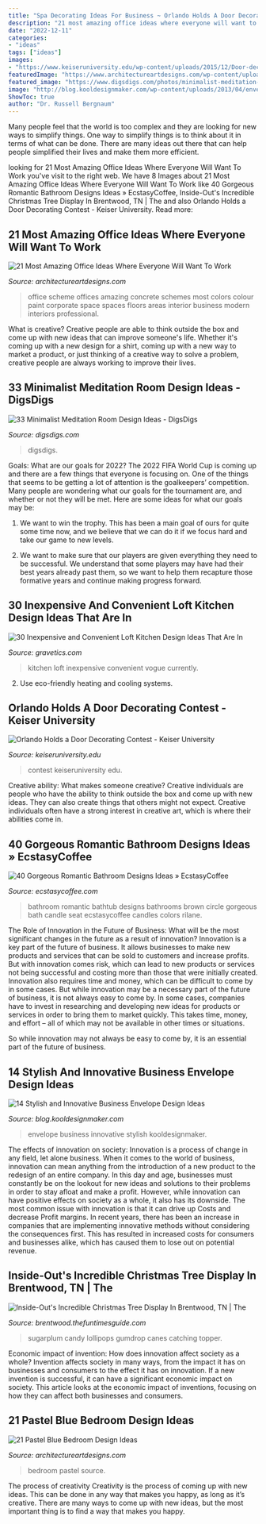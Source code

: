 ```yaml
---
title: "Spa Decorating Ideas For Business ~ Orlando Holds A Door Decorating Contest"
description: "21 most amazing office ideas where everyone will want to work"
date: "2022-12-11"
categories:
- "ideas"
tags: ["ideas"]
images:
- "https://www.keiseruniversity.edu/wp-content/uploads/2015/12/Door-decorating-contest-Dec.-2015-2-576x1024.jpg"
featuredImage: "https://www.architectureartdesigns.com/wp-content/uploads/2015/05/1811.jpg"
featured_image: "https://www.digsdigs.com/photos/minimalist-meditation-room-design-ideas-19.jpg"
image: "http://blog.kooldesignmaker.com/wp-content/uploads/2013/04/envelope-design-24.jpg"
ShowToc: true
author: "Dr. Russell Bergnaum"
---
```



Many people feel that the world is too complex and they are looking for new ways to simplify things. One way to simplify things is to think about it in terms of what can be done. There are many ideas out there that can help people simplified their lives and make them more efficient.

	

		
looking for 21 Most Amazing Office Ideas Where Everyone Will Want To Work you've visit to the right web. We have 8 Images about 21 Most Amazing Office Ideas Where Everyone Will Want To Work like 40 Gorgeous Romantic Bathroom Designs Ideas » EcstasyCoffee, Inside-Out&#039;s Incredible Christmas Tree Display In Brentwood, TN | The and also Orlando Holds a Door Decorating Contest - Keiser University. Read more:
		
    
## 21 Most Amazing Office Ideas Where Everyone Will Want To Work

<img loading=lazy src="https://www.architectureartdesigns.com/wp-content/uploads/2017/10/7-8-630x393.jpg" onerror="this.onerror=null;this.src='https://tse3.mm.bing.net/th?id=OIP.y6QgL_xHpB0kFZkBO94tOwHaEn&amp;pid=15.1';" alt="21 Most Amazing Office Ideas Where Everyone Will Want To Work">

_Source: architectureartdesigns.com_

>office scheme offices amazing concrete schemes most colors colour paint corporate space spaces floors areas interior business modern interiors professional. 

	

What is creative?
Creative people are able to think outside the box and come up with new ideas that can improve someone's life. Whether it's coming up with a new design for a shirt, coming up with a new way to market a product, or just thinking of a creative way to solve a problem, creative people are always working to improve their lives.

    
## 33 Minimalist Meditation Room Design Ideas - DigsDigs

<img loading=lazy src="https://www.digsdigs.com/photos/minimalist-meditation-room-design-ideas-19.jpg" onerror="this.onerror=null;this.src='https://tse3.mm.bing.net/th?id=OIP.VE6M-Woq8MgbMSOu9oPZEwAAAA&amp;pid=15.1';" alt="33 Minimalist Meditation Room Design Ideas - DigsDigs">

_Source: digsdigs.com_

>digsdigs. 

	

Goals: What are our goals for 2022?
The 2022 FIFA World Cup is coming up and there are a few things that everyone is focusing on. One of the things that seems to be getting a lot of attention is the goalkeepers’ competition. Many people are wondering what our goals for the tournament are, and whether or not they will be met. Here are some ideas for what our goals may be: 
1) We want to win the trophy. This has been a main goal of ours for quite some time now, and we believe that we can do it if we focus hard and take our game to new levels. 

2) We want to make sure that our players are given everything they need to be successful. We understand that some players may have had their best years already past them, so we want to help them recapture those formative years and continue making progress forward.

    
## 30 Inexpensive And Convenient Loft Kitchen Design Ideas That Are In

<img loading=lazy src="https://www.gravetics.com/wp-content/uploads/2017/09/Loft-Style-Kitchen-Design-Ideas.jpg" onerror="this.onerror=null;this.src='https://tse1.mm.bing.net/th?id=OIP.FhxSOSH1xDUufl0Tzd4YhQHaJ3&amp;pid=15.1';" alt="30 Inexpensive and Convenient Loft Kitchen Design Ideas That Are In">

_Source: gravetics.com_

>kitchen loft inexpensive convenient vogue currently. 

	

2. Use eco-friendly heating and cooling systems.

    
## Orlando Holds A Door Decorating Contest - Keiser University

<img loading=lazy src="https://www.keiseruniversity.edu/wp-content/uploads/2015/12/Door-decorating-contest-Dec.-2015-2-576x1024.jpg" onerror="this.onerror=null;this.src='https://tse2.mm.bing.net/th?id=OIP.DWkuhyzF0lxzU8My-SgPLgHaNK&amp;pid=15.1';" alt="Orlando Holds a Door Decorating Contest - Keiser University">

_Source: keiseruniversity.edu_

>contest keiseruniversity edu. 

	

Creative ability: What makes someone creative?
Creative individuals are people who have the ability to think outside the box and come up with new ideas. They can also create things that others might not expect. Creative individuals often have a strong interest in creative art, which is where their abilities come in.

    
## 40 Gorgeous Romantic Bathroom Designs Ideas » EcstasyCoffee

<img loading=lazy src="https://i2.wp.com/www.ecstasycoffee.com/wp-content/uploads/2016/10/Beautiful-Circle-Bathtub-with-Brown-Seat.jpg?resize=673%2C900" onerror="this.onerror=null;this.src='https://tse2.mm.bing.net/th?id=OIP.Pjlrg1Mk-c90_UL5xVT0vwHaJ5&amp;pid=15.1';" alt="40 Gorgeous Romantic Bathroom Designs Ideas » EcstasyCoffee">

_Source: ecstasycoffee.com_

>bathroom romantic bathtub designs bathrooms brown circle gorgeous bath candle seat ecstasycoffee candles colors rilane. 

	

The Role of Innovation in the Future of Business: What will be the most significant changes in the future as a result of innovation?
Innovation is a key part of the future of business. It allows businesses to make new products and services that can be sold to customers and increase profits. But with innovation comes risk, which can lead to new products or services not being successful and costing more than those that were initially created. Innovation also requires time and money, which can be difficult to come by in some cases.
But while innovation may be a necessary part of the future of business, it is not always easy to come by. In some cases, companies have to invest in researching and developing new ideas for products or services in order to bring them to market quickly. This takes time, money, and effort – all of which may not be available in other times or situations.

So while innovation may not always be easy to come by, it is an essential part of the future of business.

    
## 14 Stylish And Innovative Business Envelope Design Ideas

<img loading=lazy src="http://blog.kooldesignmaker.com/wp-content/uploads/2013/04/envelope-design-24.jpg" onerror="this.onerror=null;this.src='https://tse4.mm.bing.net/th?id=OIP.3yduyr5DBGGhrU-wQAEJsgHaDN&amp;pid=15.1';" alt="14 Stylish and Innovative Business Envelope Design Ideas">

_Source: blog.kooldesignmaker.com_

>envelope business innovative stylish kooldesignmaker. 

	

The effects of innovation on society:
Innovation is a process of change in any field, let alone business. When it comes to the world of business, innovation can mean anything from the introduction of a new product to the redesign of an entire company. In this day and age, businesses must constantly be on the lookout for new ideas and solutions to their problems in order to stay afloat and make a profit.
However, while innovation can have positive effects on society as a whole, it also has its downside. The most common issue with innovation is that it can drive up Costs and decrease Profit margins. In recent years, there has been an increase in companies that are implementing innovative methods without considering the consequences first. This has resulted in increased costs for consumers and businesses alike, which has caused them to lose out on potential revenue.

    
## Inside-Out&#039;s Incredible Christmas Tree Display In Brentwood, TN | The

<img loading=lazy src="https://brentwood.thefuntimesguide.com/images/blogs/sugarplum-christmas-tree-decorating-ideas.jpg" onerror="this.onerror=null;this.src='https://tse3.mm.bing.net/th?id=OIP.TL8APbW_ctUloiwzTAloZwHaJ4&amp;pid=15.1';" alt="Inside-Out&#039;s Incredible Christmas Tree Display In Brentwood, TN | The">

_Source: brentwood.thefuntimesguide.com_

>sugarplum candy lollipops gumdrop canes catching topper. 

	

Economic impact of invention: How does innovation affect society as a whole?
Invention affects society in many ways, from the impact it has on businesses and consumers to the effect it has on innovation. If a new invention is successful, it can have a significant economic impact on society. This article looks at the economic impact of inventions, focusing on how they can affect both businesses and consumers.

    
## 21 Pastel Blue Bedroom Design Ideas

<img loading=lazy src="https://www.architectureartdesigns.com/wp-content/uploads/2015/05/1811.jpg" onerror="this.onerror=null;this.src='https://tse4.mm.bing.net/th?id=OIP.-WW5o_e318zAjiINItQULAHaHR&amp;pid=15.1';" alt="21 Pastel Blue Bedroom Design Ideas">

_Source: architectureartdesigns.com_

>bedroom pastel source. 

	

The process of creativity
Creativity is the process of coming up with new ideas. This can be done in any way that makes you happy, as long as it’s creative. There are many ways to come up with new ideas, but the most important thing is to find a way that makes you happy.

